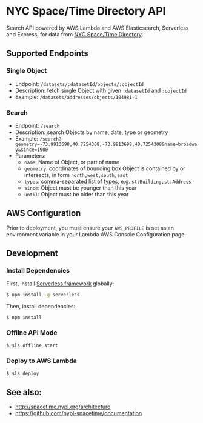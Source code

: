 # NYC Space/Time Directory API

Search API powered by AWS Lambda and AWS Elasticsearch, Serverless and Express, for data from [NYC Space/Time Directory](http://spacetime.nypl.org).

## Supported Endpoints

### Single Object

- Endpoint: `/datasets/:datasetId/objects/:objectId`
- Description: fetch single Object with given `:datasetId` and `:objectId`
- Example: `/datasets/addresses/objects/104981-1`

### Search

- Endpoint: `/search`
- Description: search Objects by name, date, type or geometry
- Example: `/search?geometry=-73.9913698,40.7254308,-73.9913698,40.7254308&name=broadway&since=1900`
- Parameters:
  - `name`: Name of Object, or part of name
  - `geometry`: coordinates of bounding box Object is contained by or intersects, in form `north,west,south,east`
  - `types`: comma-separated list of [types](https://github.com/nypl-spacetime/spacetime-config/blob/master/spacetime.default.yml#L26), e.g. `st:Building,st:Address`
  - `since`: Object must be younger than this year
  - `until`: Object must be older than this year

## AWS Configuration

Prior to deployment, you must ensure your `AWS_PROFILE` is set as an environment variable in your Lambda AWS Console Configuration page.

## Development

### Install Dependencies

First, install [Serverless framework](https://serverless.com/) globally:

```sh
$ npm install -g serverless
```

Then, install dependencies:

```
$ npm install
```

### Offline API Mode

```sh
$ sls offline start
```

### Deploy to AWS Lambda

```sh
$ sls deploy
```

## See also:

- http://spacetime.nypl.org/architecture
- https://github.com/nypl-spacetime/documentation
